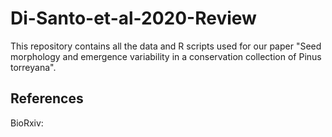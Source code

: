 # Di-Santo-et-al-2020-Review
This repository contains all the data and R scripts used for our paper "Seed morphology and emergence variability in a conservation collection of Pinus torreyana".
## References
BioRxiv: 
